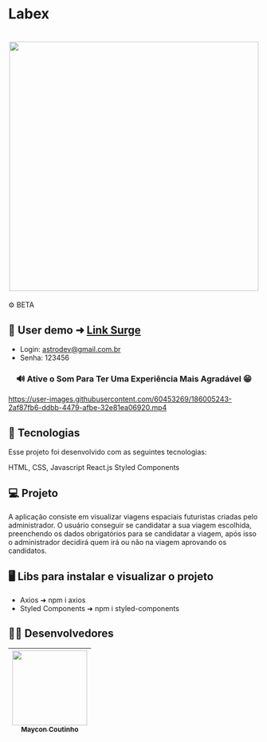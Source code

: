 # Labex

<h1 align="center">
<img width=500 src="https://user-images.githubusercontent.com/60453269/186984862-29b894a1-2445-4e19-8788-6529be3bded0.png">
</h1>

⚙ BETA

## 📲 User demo ➜ [Link Surge](https://plausible-fog.surge.sh/)

- Login: astrodev@gmail.com.br
- Senha: 123456

<h3 align="center">
  🔊 Ative o Som Para Ter Uma Experiência Mais Agradável 😁  <br/>
</h3> 

https://user-images.githubusercontent.com/60453269/186005243-2af87fb6-ddbb-4479-afbe-32e81ea06920.mp4

## 🚀 Tecnologias
Esse projeto foi desenvolvido com as seguintes tecnologias:

HTML, CSS, Javascript
React.js
Styled Components

## 💻 Projeto
 A aplicação consiste em  visualizar viagens espaciais futuristas criadas pelo administrador. O usuário conseguir se candidatar a sua viagem escolhida, preenchendo os dados obrigatórios para se candidatar a viagem, após isso o administrador decidirá quem irá ou não na viagem aprovando os candidatos.
 
 
## 🖥️ Libs para instalar e visualizar o projeto 

- Axios ➜ npm i axios
- Styled Components ➜ npm i styled-components 

## 🧑‍💻 Desenvolvedores  

<div align="center"> 

| [<img src="https://user-images.githubusercontent.com/60453269/184236315-92017e73-39ae-4e8e-8a4b-3e7033bc4eb4.jpg" width=150><br><sub> Maycon Coutinho </sub>](https://www.linkedin.com/in/maycon-coutinho/) | 
|---|

</div> 
